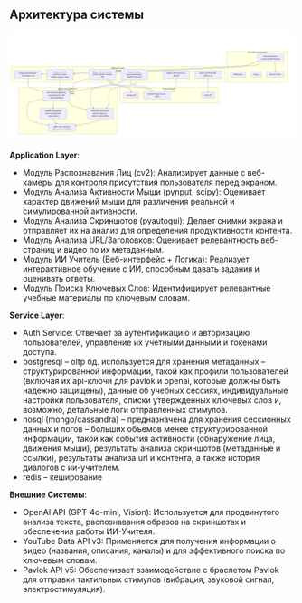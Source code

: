 ## Архитектура системы

![](architecture.png)

**Application Layer**:
- Модуль Распознавания Лиц (cv2): Анализирует данные с веб-камеры для контроля присутствия пользователя перед экраном.
- Модуль Анализа Активности Мыши (pynput, scipy): Оценивает характер движений мыши для различения реальной и симулированной активности.
- Модуль Анализа Скриншотов (pyautogui): Делает снимки экрана и отправляет их на анализ для определения продуктивности контента.
- Модуль Анализа URL/Заголовков: Оценивает релевантность веб-страниц и видео по их метаданным.
- Модуль ИИ Учитель (Веб-интерфейс + Логика): Реализует интерактивное обучение с ИИ, способным давать задания и оценивать ответы.
- Модуль Поиска Ключевых Слов: Идентифицирует релевантные учебные материалы по ключевым словам.

**Service Layer**:
- Auth Service: Отвечает за аутентификацию и авторизацию пользователей, управление их учетными данными и токенами доступа.
- postgresql – oltp бд. используется для хранения метаданных – структурированной информации, такой как профили пользователей (включая их api-ключи для pavlok и openai, которые должны быть надежно защищены), данные об учебных сессиях, индивидуальные настройки пользователя, списки утвержденных ключевых слов и, возможно, детальные логи отправленных стимулов.
- nosql (mongo/cassandra) – предназначена для хранения сессионных данных и логов – больших объемов менее структурированной информации, такой как события активности (обнаружение лица, движения мыши), результаты анализа скриншотов (метаданные и ссылки), результаты анализа url и контента, а также история диалогов с ии-учителем.
- redis – кеширование

**Внешние Системы**:
- OpenAI API (GPT-4o-mini, Vision): Используется для продвинутого анализа текста, распознавания образов на скриншотах и обеспечения работы ИИ-Учителя.
- YouTube Data API v3: Применяется для получения информации о видео (названия, описания, каналы) и для эффективного поиска по ключевым словам.
- Pavlok API v5: Обеспечивает взаимодействие с браслетом Pavlok для отправки тактильных стимулов (вибрация, звуковой сигнал, электростимуляция).
